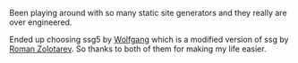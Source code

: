 Been playing around with so many static site generators and they really are over engineered. 

Ended up choosing ssg5 by [Wolfgang](https://notthebe.ee) which is a modified version of ssg by [Roman Zolotarev](romanzolotarev.com/ssg.html). So thanks to both of them for making my life easier. 